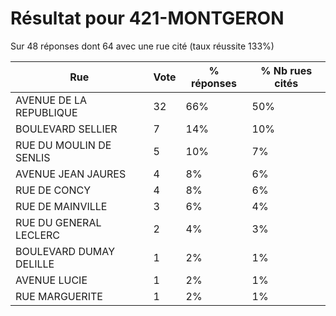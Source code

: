 # Résultat pour 421-MONTGERON

Sur 48 réponses dont 64 avec une rue cité (taux réussite 133%)

| Rue | Vote | % réponses | % Nb rues cités|
|-----|------|------------|----------------|
| AVENUE DE LA REPUBLIQUE | 32 | 66% | 50%|
| BOULEVARD SELLIER | 7 | 14% | 10%|
| RUE DU MOULIN DE SENLIS | 5 | 10% | 7%|
| AVENUE JEAN JAURES | 4 | 8% | 6%|
| RUE DE CONCY | 4 | 8% | 6%|
| RUE DE MAINVILLE | 3 | 6% | 4%|
| RUE DU GENERAL LECLERC | 2 | 4% | 3%|
| BOULEVARD DUMAY DELILLE | 1 | 2% | 1%|
| AVENUE LUCIE | 1 | 2% | 1%|
| RUE MARGUERITE | 1 | 2% | 1%|
